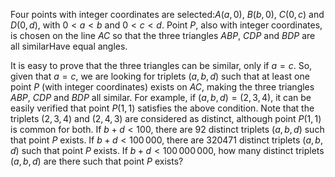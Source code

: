 Four points with integer coordinates are selected:$A(a, 0)$, $B(b, 0)$, $C(0, c)$ and $D(0, d)$, with $0 \lt a \lt b$ and $0 \lt c \lt d$.
Point $P$, also with integer coordinates, is chosen on the line $AC$ so that the three triangles $ABP$, $CDP$ and $BDP$ are all similarHave equal angles.

It is easy to prove that the three triangles can be similar, only if $a = c$.
So, given that $a = c$, we are looking for triplets $(a, b, d)$ such that at least one point $P$ (with integer coordinates) exists on $AC$, making the three triangles $ABP$, $CDP$ and $BDP$ all similar.
For example, if $(a, b, d)=(2,3,4)$, it can be easily verified that point $P(1,1)$ satisfies the above condition. 
Note that the triplets $(2,3,4)$ and $(2,4,3)$ are considered as distinct, although point $P(1,1)$ is common for both.
If $b + d \lt 100$, there are $92$ distinct triplets $(a, b, d)$ such that point $P$ exists.
If $b + d \lt 100\,000$, there are $320471$ distinct triplets $(a, b, d)$ such that point $P$ exists.
If $b + d \lt 100\,000\,000$, how many distinct triplets $(a, b, d)$ are there such that point $P$ exists?
